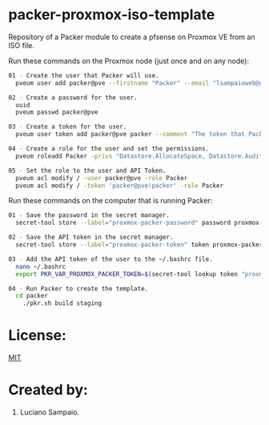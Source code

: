 # packer-proxmox-iso-template
Repository of a Packer module to create a pfsense on Proxmox VE from an ISO file.

Run these commands on the Proxmox node (just once and on any node):
```bash
01 - Create the user that Packer will use.
  pveum user add packer@pve --firstname "Packer" --email "lsampaioweb@gmail.com" --comment "The user that Packer will use."

02 - Create a password for the user.
  uuid
  pveum passwd packer@pve

03 - Create a token for the user.
  pveum user token add packer@pve packer --comment "The token that Packer will use."

04 - Create a role for the user and set the permissions.
  pveum roleadd Packer -privs "Datastore.AllocateSpace, Datastore.Audit, Group.Allocate, Pool.Audit, Pool.Allocate, Sys.Audit, Sys.Modify, VM.Allocate, VM.Audit, VM.Clone, VM.Config.CDROM, VM.Config.CPU, VM.Config.Cloudinit, VM.Config.Disk, VM.Config.HWType, VM.Config.Memory, VM.Config.Network, VM.Config.Options, VM.Console, VM.Monitor, VM.PowerMgmt"

05 - Set the role to the user and API Token.
  pveum acl modify / -user packer@pve -role Packer
  pveum acl modify / -token 'packer@pve!packer' -role Packer
```

Run these commands on the computer that is running Packer:

```bash
01 - Save the password in the secret manager.
  secret-tool store --label="proxmox-packer-password" password proxmox-packer-password

02 - Save the API token in the secret manager.
  secret-tool store --label="proxmox-packer-token" token proxmox-packer-token

03 - Add the API token of the user to the ~/.bashrc file.
  nano ~/.bashrc
  export PKR_VAR_PROXMOX_PACKER_TOKEN=$(secret-tool lookup token "proxmox-packer-token")

04 - Run Packer to create the template.
  cd packer
    ./pkr.sh build staging
```

# License:

[MIT](LICENSE "MIT License")

# Created by: 

1. Luciano Sampaio.
